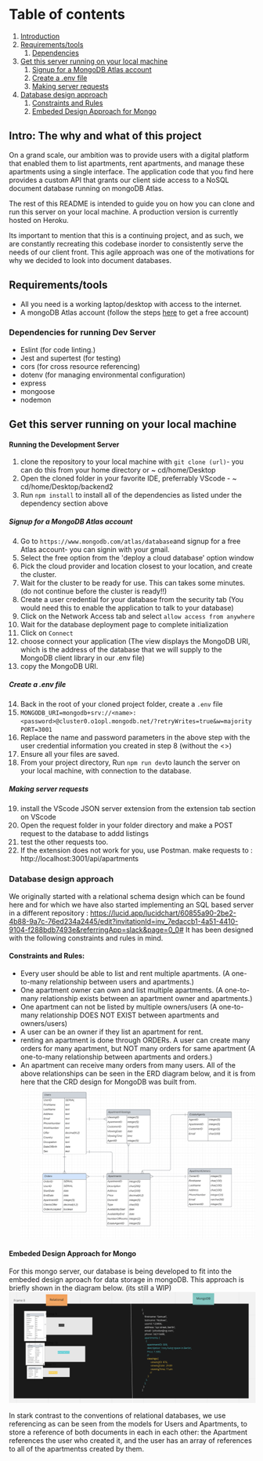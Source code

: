 # Table of contents

1. [Introduction](#introduction)
2. [Requirements/tools](#requirement)
   1. [Dependencies](#dependencies)
3. [Get this server running on your local machine](#start)
   1. [Signup for a MongoDB Atlas account](#register)
   2. [Create a .env file](#env)
   3. [Making server requests](#server)
4. [Database design approach](#design)
   1. [Constraints and Rules](#rules)
   2. [Embeded Design Approach for Mongo](#embed)

## Intro: The why and what of this project<a name="introduction"></a>

On a grand scale, our ambition was to provide users with a digital platform that enabled them to list apartments, rent apartments, and manage these apartments using a single interface.
The application code that you find here provides a custom API that grants our client side access to a NoSQL document database running on mongoDB Atlas.

The rest of this README is intended to guide you on how you can clone and run this server on your local machine.
A production version is currently hosted on Heroku.

Its important to mention that this is a continuing project, and as such, we are constantly recreating this codebase inorder to consistently serve the needs of our client front. This agile approach was one of the motivations for why we decided to look into document databases.

## Requirements/tools <a name="requirement"></a>

- All you need is a working laptop/desktop with access to the internet.
- A mongoDB Atlas account (follow the steps [here](#register) to get a free account)

### Dependencies for running Dev Server <a name="dependencies"></a>

- Eslint (for code linting.)
- Jest and supertest (for testing)
- cors (for cross resource referencing)
- dotenv (for managing environmental configuration)
- express
- mongoose
- nodemon

## Get this server running on your local machine <a name="start"></a>

#### Running the Development Server

1. clone the repository to your local machine with `git clone (url)`- you can do this from your home directory or ~ cd/home/Desktop
2. Open the cloned folder in your favorite IDE, preferrably VScode - ~ cd/home/Desktop/backend2
3. Run `npm install` to install all of the dependencies as listed under the dependency section above

##### Signup for a MongoDB Atlas account <a name="register"></a>

4. Go to `https://www.mongodb.com/atlas/database`and signup for a free Atlas account- you can signin with your gmail.
5. Select the free option from the 'deploy a cloud database' option window
6. Pick the cloud provider and location closest to your location, and create the cluster.
7. Wait for the cluster to be ready for use. This can takes some minutes.(do not continue before the cluster is ready!!)
8. Create a user credential for your database from the security tab (You would need this to enable the application to talk to your database)
9. Click on the Network Access tab and select `allow access from anywhere`
10. Wait for the database deployment page to complete initialization
11. Click on `Connect`
12. choose connect your application (The view displays the MongoDB URI, which is the address of the database that we will supply to the MongoDB client library in our .env file)
13. copy the MongoDB URI.

##### Create a .env file <a name="env">

14. Back in the root of your cloned project folder, create a `.env` file
15. `MONGODB_URI=mongodb+srv://<name>:<password>@cluster0.o1opl.mongodb.net/?retryWrites=true&w=majority PORT=3001`
16. Replace the name and password parameters in the above step with the user credential information you created in step 8 (without the <>)
17. Ensure all your files are saved.
18. From your project directory, Run `npm run dev`to launch the server on your local machine, with connection to the database.

##### Making server requests <a name="server">

19. install the VScode JSON server extension from the extension tab section on VScode
20. Open the request folder in your folder directory and make a POST request to the database to addd listings
21. test the other requests too.
22. If the extension does not work for you, use Postman. make requests to : http://localhost:3001/api/apartments

### Database design approach <a name="design">

We originally started with a relational schema design which can be found here and for which we have also started implementing an SQL based server in a different repository : https://lucid.app/lucidchart/60855a90-2be2-4b88-9a7c-76ed234a2445/edit?invitationId=inv_7edaccb1-4a51-4410-9104-f288bdb7493e&referringApp=slack&page=0_0#
It has been designed with the following constraints and rules in mind.

#### Constraints and Rules: <a name="rules">

- Every user should be able to list and rent multiple apartments. (A one-to-many relationship between users and apartments.)
- One apartment owner can own and list multiple apartments. (A one-to-many relationship exists between an apartment owner and apartments.)
- One apartment can not be listed by multiple owners/users (A one-to-many relationship DOES NOT EXIST between apartments and owners/users)
- A user can be an owner if they list an apartment for rent.
- renting an apartment is done through ORDERs. A user can create many orders for many apartment, but NOT many orders for same apartment (A one-to-many relationship between apartments and orders.)
- An apartment can receive many orders from many users.
  All of the above relationships can be seen in the ERD diagram below, and it is from here that the CRD design for MongoDB was built from.
  ![My Image](images/ERD.png)

#### Embeded Design Approach for Mongo <a name="embed">

For this mongo server, our database is being developed to fit into the embeded design aproach for data storage in mongoDB. This approach is briefly shown in the diagram below. (its still a WIP)
![My Image](images/embeded.png)

In stark contrast to the conventions of relational databases, we use referencing as can be seen from the models for Users and Apartments, to store a reference of both documents in each in each other: the Apartment references the user who created it, and the user has an array of references to all of the apartmentss created by them.
